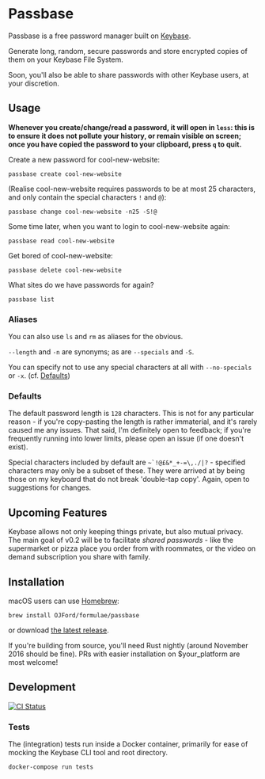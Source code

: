 Passbase
========

Passbase is a free password manager built on [Keybase](https://keybase.io).

Generate long, random, secure passwords and store encrypted copies of them on your Keybase File System.

Soon, you'll also be able to share passwords with other Keybase users, at your discretion.

Usage
-----

**Whenever you create/change/read a password, it will open in `less`: this is to ensure it does not pollute your history, or remain visible on screen; once you have copied the password to your clipboard, press `q` to quit.**

Create a new password for cool-new-website:
```
passbase create cool-new-website
```

(Realise cool-new-website requires passwords to be at most 25 characters, and only contain the special characters `!` and `@`):
```
passbase change cool-new-website -n25 -S!@
```

Some time later, when you want to login to cool-new-website again:
```
passbase read cool-new-website
```

Get bored of cool-new-website:
```
passbase delete cool-new-website
```

What sites do we have passwords for again?
```
passbase list
```

### Aliases

You can also use `ls` and `rm` as aliases for the obvious.

`--length` and `-n` are synonyms; as are `--specials` and `-S`.

You can specify not to use any special characters at all with `--no-specials` or `-x`. (cf. [Defaults](#defaults))

### Defaults

The default password length is `128` characters. This is not for any particular reason - if you're copy-pasting the length is rather immaterial, and it's rarely caused me any issues. That said, I'm definitely open to feedback; if you're frequently running into lower limits, please open an issue (if one doesn't exist).

Special characters included by default are ``~`!@£&*_+-=\,./|?`` - specified  characters may only be a subset of these. They were arrived at by being those on my keyboard that do not break 'double-tap copy'. Again, open to suggestions for changes.

Upcoming Features
-----------------

Keybase allows not only keeping things private, but also mutual privacy. The main goal of v0.2 will be to facilitate *shared passwords* - like the supermarket or pizza place you order from with roommates, or the video on demand subscription you share with family.

Installation
------------

macOS users can use [Homebrew](http://brew.sh/):
```
brew install OJFord/formulae/passbase
```

or download [the latest release](https://github.com/OJFord/passbase/releases).

If you're building from source, you'll need Rust nightly (around November 2016 should be fine). PRs with easier installation on $your_platform are most welcome!

Development
-----------
[![CI Status](https://travis-ci.com/OJFord/passbase.svg?token=SxsettpUmvjPeVFxsTig&branch=master)](https://travis-ci.com/OJFord/passbase)

### Tests

The (integration) tests run inside a Docker container, primarily for ease of mocking the Keybase CLI tool and root directory.

```
docker-compose run tests
```
